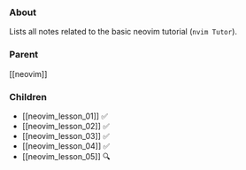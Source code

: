 ### About
Lists all notes related to the basic neovim tutorial (`nvim Tutor`).

### Parent
[[neovim]]

### Children
- [[neovim_lesson_01]] ✅
- [[neovim_lesson_02]] ✅
- [[neovim_lesson_03]] ✅
- [[neovim_lesson_04]] ✅
- [[neovim_lesson_05]] 🔍